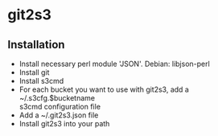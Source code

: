 # git2s3

## Installation

* Install necessary perl module 'JSON'. Debian: libjson-perl
* Install git
* Install s3cmd
 * For each bucket you want to use with git2s3, add a ~/.s3cfg.$bucketname  
   s3cmd configuration file
* Add a ~/.git2s3.json file
* Install git2s3 into your path

